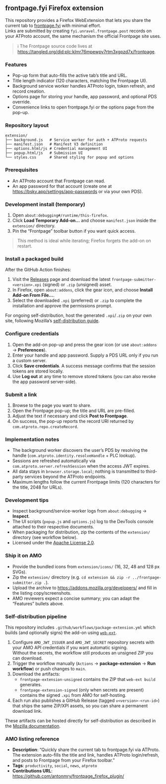 ## frontpage.fyi Firefox extension

This repository provides a Firefox WebExtension that lets you share the current tab to [frontpage.fyi](https://frontpage.fyi) with minimal effort.  
Links are submitted by creating `fyi.unravel.frontpage.post` records on your ATProto account, the same mechanism the official Frontpage site uses.

> ℹ️ The Frontpage source code lives at <https://tangled.org/did:plc:klmr76mpewpv7rtm3xgpzd7x/frontpage>.

### Features

- Pop-up form that auto-fills the active tab’s title and URL.
- Title length indicator (120 characters, matching the Frontpage UI).
- Background service worker handles ATProto login, token refresh, and record creation.
- Options page for storing your handle, app password, and optional PDS override.
- Convenience links to open frontpage.fyi or the options page from the pop-up.

### Repository layout

```
extension/
├── background.js   # Service worker for auth + ATProto requests
├── manifest.json   # Manifest V3 definition
├── options.html/js # Credential management UI
├── popup.html/js   # Submission UI
└── styles.css      # Shared styling for popup and options
```

### Prerequisites

- An ATProto account that Frontpage can read.
- An app password for that account (create one at <https://bsky.app/settings/app-passwords> or via your own PDS).

### Development install (temporary)

1. Open `about:debugging#/runtime/this-firefox`.
2. Click **Load Temporary Add-on…** and choose `manifest.json` inside the `extension/` directory.
3. Pin the “Frontpage” toolbar button if you want quick access.

> This method is ideal while iterating; Firefox forgets the add-on on restart.

### Install a packaged build

After the GitHub Action finishes:

1. Visit the [Releases](https://github.com/antonmry/frontpage_firefox_plugin/releases) page and download the latest `frontpage-submitter-<version>.xpi` (signed) or `.zip` (unsigned) asset.
2. In Firefox, open `about:addons`, click the gear icon, and choose **Install Add-on From File…**.
3. Select the downloaded `.xpi` (preferred) or `.zip` to complete the installation and approve the permissions prompt.

For ongoing self-distribution, host the generated `.xpi`/`.zip` on your own site, following Mozilla’s [self-distribution guide](https://extensionworkshop.com/documentation/publish/self-distribution/).

### Configure credentials

1. Open the add-on pop-up and press the gear icon (or use `about:addons` → **Preferences**).
2. Enter your handle and app password. Supply a PDS URL only if you run a custom server.
3. Click **Save credentials**. A success message confirms that the session tokens are stored locally.
4. Use **Log out** at any time to remove stored tokens (you can also revoke the app password server-side).

### Submit a link

1. Browse to the page you want to share.
2. Open the Frontpage pop-up; the title and URL are pre-filled.
3. Adjust the text if necessary and click **Post to Frontpage**.
4. On success, the pop-up reports the record URI returned by `com.atproto.repo.createRecord`.

### Implementation notes

- The background worker discovers the user’s PDS by resolving the handle (`com.atproto.identity.resolveHandle` + PLC lookup).
- Sessions are refreshed automatically via `com.atproto.server.refreshSession` when the access JWT expires.
- All data stays in `browser.storage.local`; nothing is transmitted to third-party services beyond the ATProto endpoints.
- Maximum lengths follow the current Frontpage limits (120 characters for the title, 2048 for URLs).

### Development tips

- Inspect background/service-worker logs from `about:debugging` → **Inspect**.
- The UI scripts (`popup.js` and `options.js`) log to the DevTools console attached to their respective documents.
- When packaging for distribution, zip the contents of the `extension/` directory (see workflow below).
- Licensed under the [Apache License 2.0](./LICENSE).

### Ship it on AMO

- Provide the bundled icons from `extension/icons/` (16, 32, 48 and 128 px SVGs).
- Zip the `extension/` directory (e.g. `cd extension && zip -r ../frontpage-submitter.zip .`).
- Upload the archive to <https://addons.mozilla.org/developers/> and fill in the listing copy/screenshots.
- AMO reviewers expect a concise summary; you can adapt the “Features” bullets above.

### Self-distribution pipeline

This repository includes `.github/workflows/package-extension.yml` which builds (and optionally signs) the add-on using [`web-ext`](https://extensionworkshop.com/documentation/develop/web-ext-command-reference/).

1. Configure `AMO_JWT_ISSUER` and `AMO_JWT_SECRET` repository secrets with your AMO API credentials if you want automatic signing.  
   Without the secrets, the workflow still produces an unsigned ZIP you can download.
2. Trigger the workflow manually (`Actions` → **package-extension** → **Run workflow**) or push changes to `main`.
3. Download the artifacts:
   - `frontpage-extension-unsigned` contains the ZIP that `web-ext build` generates.
   - `frontpage-extension-signed` (only when secrets are present) contains the signed `.xpi` from AMO for self-hosting.
4. Each run also publishes a GitHub Release (tagged `v<version>-<run-id>`) that ships the same ZIP/XPI assets, so you can share a permanent download link.

These artifacts can be hosted directly for self-distribution as described in the [Mozilla documentation](https://extensionworkshop.com/documentation/publish/self-distribution/).

### AMO listing reference

- **Description**: “Quickly share the current tab to frontpage.fyi via ATProto. The extension auto-fills the title and link, handles ATProto login/refresh, and posts to Frontpage from your Firefox toolbar.”
- **Tags**: `productivity`, `social`, `news`, `atproto`
- **Contributions URL**: <https://github.com/antonmry/frontpage_firefox_plugin/>

